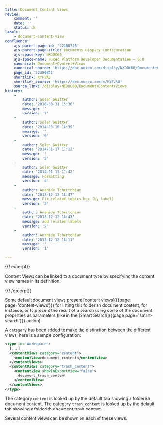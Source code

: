 ```yaml
---
title: Document Content Views
review:
    comment: ''
    date: ''
    status: ok
labels:
    - document-content-view
confluence:
    ajs-parent-page-id: '22380726'
    ajs-parent-page-title: Documents Display Configuration
    ajs-space-key: NXDOC60
    ajs-space-name: Nuxeo Platform Developer Documentation — 6.0
    canonical: Document+Content+Views
    canonical_source: 'https://doc.nuxeo.com/display/NXDOC60/Document+Content+Views'
    page_id: '22380841'
    shortlink: KYFVAQ
    shortlink_source: 'https://doc.nuxeo.com/x/KYFVAQ'
    source_link: /display/NXDOC60/Document+Content+Views
history:
    - 
        author: Solen Guitter
        date: '2016-08-31 15:36'
        message: ''
        version: '7'
    - 
        author: Solen Guitter
        date: '2014-03-10 18:39'
        message: ''
        version: '6'
    - 
        author: Solen Guitter
        date: '2014-01-17 17:12'
        message: ''
        version: '5'
    - 
        author: Solen Guitter
        date: '2014-01-13 17:42'
        message: Formatting
        version: '4'
    - 
        author: Anahide Tchertchian
        date: '2013-12-12 18:47'
        message: Fix related topics box (by label)
        version: '3'
    - 
        author: Anahide Tchertchian
        date: '2013-12-12 18:43'
        message: add related labels
        version: '2'
    - 
        author: Anahide Tchertchian
        date: '2013-12-12 18:11'
        message: ''
        version: '1'

---
```

{{! excerpt}}

Content Views can be linked to a document type by specifying the content view names in its definition.

{{! /excerpt}}

Some default document views present [content views]({{page page='content-views'}}) for listing this folderish document content, for instance, or to present the result of a search using some of the document properties as parameters (like in the [Smart Search]({{page page='smart-search'}}) addon).

A `category` has been added to make the distinction between the different views, here is a sample configuration:

```xml
<type id="Workspace">
  [...]
  <contentViews category="content">
    <contentView>document_content</contentView>
  </contentViews>
  <contentViews category="trash_content">
    <contentView showInExportView="false">
      document_trash_content
    </contentView>
  </contentViews>
</type>
```

The category&nbsp;`content` is looked up by the default tab showing a folderish document content. The category `trash_content` is looked up by the default tab showing a folderish document trash content.

Several content views can be shown on each of these views.